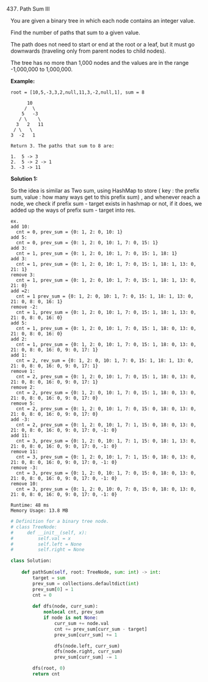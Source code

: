 437. Path Sum III

You are given a binary tree in which each node contains an integer value.

Find the number of paths that sum to a given value.

The path does not need to start or end at the root or a leaf, but it must go downwards (traveling only from parent nodes to child nodes).

The tree has no more than 1,000 nodes and the values are in the range -1,000,000 to 1,000,000.

**Example:**
```
root = [10,5,-3,3,2,null,11,3,-2,null,1], sum = 8

      10
     /  \
    5   -3
   / \    \
  3   2   11
 / \   \
3  -2   1

Return 3. The paths that sum to 8 are:

1.  5 -> 3
2.  5 -> 2 -> 1
3. -3 -> 11
```

**Solution 1:**

So the idea is similar as Two sum, using HashMap to store ( key : the prefix sum, value : how many ways get to this prefix sum) , and whenever reach a node, we check if prefix sum - target exists in hashmap or not, if it does, we added up the ways of prefix sum - target into res.

```
ex.
add 10:
  cnt = 0, prev_sum = {0: 1, 2: 0, 10: 1}
add 5:
  cnt = 0, prev_sum = {0: 1, 2: 0, 10: 1, 7: 0, 15: 1}
add 3:
  cnt = 1, prev_sum = {0: 1, 2: 0, 10: 1, 7: 0, 15: 1, 18: 1}
add 3:
  cnt = 1, prev_sum = {0: 1, 2: 0, 10: 1, 7: 0, 15: 1, 18: 1, 13: 0, 21: 1}
remove 3:
  cnt = 1, prev_sum = {0: 1, 2: 0, 10: 1, 7: 0, 15: 1, 18: 1, 13: 0, 21: 0}
add =2:
  cnt = 1 prev_sum = {0: 1, 2: 0, 10: 1, 7: 0, 15: 1, 18: 1, 13: 0, 21: 0, 8: 0, 16: 1}
remove -2:
  cnt = 1, prev_sum = {0: 1, 2: 0, 10: 1, 7: 0, 15: 1, 18: 1, 13: 0, 21: 0, 8: 0, 16: 0}
add 5:
  cnt = 1, prev_sum = {0: 1, 2: 0, 10: 1, 7: 0, 15: 1, 18: 0, 13: 0, 21: 0, 8: 0, 16: 0}
add 2:
  cnt = 1, prev_sum = {0: 1, 2: 0, 10: 1, 7: 0, 15: 1, 18: 0, 13: 0, 21: 0, 8: 0, 16: 0, 9: 0, 17: 1}
add 1:
  cnt = 2, rev_sum = {0: 1, 2: 0, 10: 1, 7: 0, 15: 1, 18: 1, 13: 0, 21: 0, 8: 0, 16: 0, 9: 0, 17: 1}
remove 1:
  cnt = 2, prev_sum = {0: 1, 2: 0, 10: 1, 7: 0, 15: 1, 18: 0, 13: 0, 21: 0, 8: 0, 16: 0, 9: 0, 17: 1}
remove 2:
  cnt = 2, prev_sum = {0: 1, 2: 0, 10: 1, 7: 0, 15: 1, 18: 0, 13: 0, 21: 0, 8: 0, 16: 0, 9: 0, 17: 0}
remove 5:
  cnt = 2, prev_sum = {0: 1, 2: 0, 10: 1, 7: 0, 15: 0, 18: 0, 13: 0, 21: 0, 8: 0, 16: 0, 9: 0, 17: 0}
add -3:
  cnt = 2, prev_sum = {0: 1, 2: 0, 10: 1, 7: 1, 15: 0, 18: 0, 13: 0, 21: 0, 8: 0, 16: 0, 9: 0, 17: 0, -1: 0}
add 11:
  cnt = 3, prev_sum = {0: 1, 2: 0, 10: 1, 7: 1, 15: 0, 18: 1, 13: 0, 21: 0, 8: 0, 16: 0, 9: 0, 17: 0, -1: 0}
remove 11:
  cnt = 3, prev_sum = {0: 1, 2: 0, 10: 1, 7: 1, 15: 0, 18: 0, 13: 0, 21: 0, 8: 0, 16: 0, 9: 0, 17: 0, -1: 0}
remove -3:
  cnt = 3, prev_sum = {0: 1, 2: 0, 10: 1, 7: 0, 15: 0, 18: 0, 13: 0, 21: 0, 8: 0, 16: 0, 9: 0, 17: 0, -1: 0}
remove 10:
  cnt = 3, prev_sum = {0: 1, 2: 0, 10: 0, 7: 0, 15: 0, 18: 0, 13: 0, 21: 0, 8: 0, 16: 0, 9: 0, 17: 0, -1: 0}
```

```
Runtime: 48 ms
Memory Usage: 13.8 MB
```
```python
# Definition for a binary tree node.
# class TreeNode:
#     def __init__(self, x):
#         self.val = x
#         self.left = None
#         self.right = None

class Solution:
    
    def pathSum(self, root: TreeNode, sum: int) -> int:
        target = sum
        prev_sum = collections.defaultdict(int)
        prev_sum[0] = 1
        cnt = 0
        
        def dfs(node, curr_sum):
            nonlocal cnt, prev_sum
            if node is not None:
                curr_sum += node.val
                cnt += prev_sum[curr_sum - target]
                prev_sum[curr_sum] += 1

                dfs(node.left, curr_sum)
                dfs(node.right, curr_sum)
                prev_sum[curr_sum] -= 1

        dfs(root, 0)
        return cnt

    
```